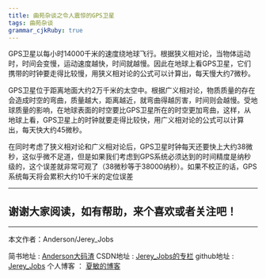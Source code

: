 ```yaml
---
title: 曲苑杂谈之令人震惊的GPS卫星
tags: 曲苑杂谈
grammar_cjkRuby: true
---
```


GPS卫星以每小时14000千米的速度绕地球飞行。根据狭义相对论，当物体运动时，时间会变慢，运动速度越快，时间就越慢。因此在地球上看GPS卫星，它们携带的时钟要走得比较慢，用狭义相对论的公式可以计算出，每天慢大约7微秒。

GPS卫星位于距离地面大约2万千米的太空中。根据广义相对论，物质质量的存在会造成时空的弯曲，质量越大，距离越近，就弯曲得越厉害，时间则会越慢。受地球质量的影响，在地球表面的时空要比GPS卫星所在的时空更加弯曲，这样，从地球上看，GPS卫星上的时钟就要走得比较快，用广义相对论的公式可以计算出，每天快大约45微秒。

在同时考虑了狭义相对论和广义相对论后，GPS卫星时钟每天还要快上大约38微秒，这似乎微不足道，但是如果我们考虑到GPS系统必须达到的时间精度是纳秒级的，这个误差就非常可观了（38微秒等于38000纳秒）。如果不校正的话，GPS系统每天将会累积大约10千米的定位误差


 ----------
 ## 谢谢大家阅读，如有帮助，来个喜欢或者关注吧！

 ----------
 本文作者：Anderson/Jerey_Jobs


 简书地址   :  [Anderson大码渣][1]
 CSDN地址   :  [Jerey_Jobs的专栏][2]
 github地址 :  [Jerey_Jobs][3]
 个人博客   ： [夏敏的博客][4]
 


  [1]: http://www.jianshu.com/users/016a5ba708a0/latest_articles
  [2]: http://blog.csdn.net/jerey_jobs
  [3]: https://github.com/Jerey-Jobs
  [4]: https://jerey-jobs.github.io/